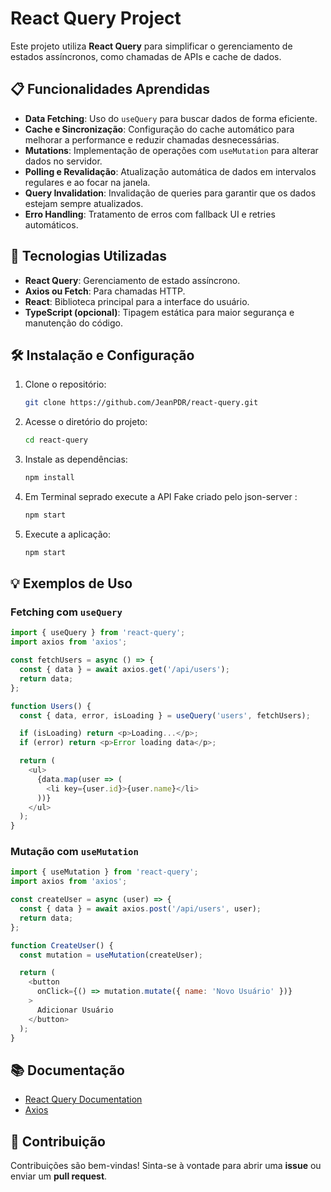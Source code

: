 
# React Query Project

Este projeto utiliza **React Query** para simplificar o gerenciamento de estados assíncronos, como chamadas de APIs e cache de dados.

## 📋 Funcionalidades Aprendidas

- **Data Fetching**: Uso do `useQuery` para buscar dados de forma eficiente.
- **Cache e Sincronização**: Configuração do cache automático para melhorar a performance e reduzir chamadas desnecessárias.
- **Mutations**: Implementação de operações com `useMutation` para alterar dados no servidor.
- **Polling e Revalidação**: Atualização automática de dados em intervalos regulares e ao focar na janela.
- **Query Invalidation**: Invalidação de queries para garantir que os dados estejam sempre atualizados.
- **Erro Handling**: Tratamento de erros com fallback UI e retries automáticos.

## 🚀 Tecnologias Utilizadas

- **React Query**: Gerenciamento de estado assíncrono.
- **Axios ou Fetch**: Para chamadas HTTP.
- **React**: Biblioteca principal para a interface do usuário.
- **TypeScript (opcional)**: Tipagem estática para maior segurança e manutenção do código.

## 🛠️ Instalação e Configuração

1. Clone o repositório:
   ```bash
   git clone https://github.com/JeanPDR/react-query.git
   ```
2. Acesse o diretório do projeto:
   ```bash
   cd react-query
   ```
3. Instale as dependências:
   ```bash
   npm install
   ```

4. Em Terminal seprado execute a API Fake criado pelo json-server :
   ```bash
   npm start
   ```
5. Execute a aplicação:
   ```bash
   npm start
   ```


## 💡 Exemplos de Uso

### Fetching com `useQuery`

```javascript
import { useQuery } from 'react-query';
import axios from 'axios';

const fetchUsers = async () => {
  const { data } = await axios.get('/api/users');
  return data;
};

function Users() {
  const { data, error, isLoading } = useQuery('users', fetchUsers);

  if (isLoading) return <p>Loading...</p>;
  if (error) return <p>Error loading data</p>;

  return (
    <ul>
      {data.map(user => (
        <li key={user.id}>{user.name}</li>
      ))}
    </ul>
  );
}
```

### Mutação com `useMutation`

```javascript
import { useMutation } from 'react-query';
import axios from 'axios';

const createUser = async (user) => {
  const { data } = await axios.post('/api/users', user);
  return data;
};

function CreateUser() {
  const mutation = useMutation(createUser);

  return (
    <button
      onClick={() => mutation.mutate({ name: 'Novo Usuário' })}
    >
      Adicionar Usuário
    </button>
  );
}
```

## 📚 Documentação

- [React Query Documentation](https://react-query.tanstack.com/)
- [Axios](https://axios-http.com/)

## 📝 Contribuição

Contribuições são bem-vindas! Sinta-se à vontade para abrir uma **issue** ou enviar um **pull request**.
